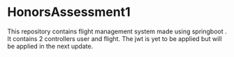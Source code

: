 # HonorsAssessment1
This repository contains flight management system made using springboot . It contains 2 controllers user and flight. The jwt is yet to be applied but will be applied in the next update.
